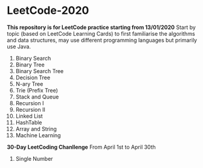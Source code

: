 # LeetCode-2020
**This repository is for LeetCode practice starting from 13/01/2020**
Start by topic (based on LeetCode Learning Cards) to first familiarise the algorithms and data structures, may use different programming languages but primarily use Java.
1. Binary Search
2. Binary Tree
3. Binary Search Tree
4. Decision Tree
5. N-ary Tree 
6. Trie (Prefix Tree)
7. Stack and Queue
8. Recursion I
9. Recursion II
10. Linked List
11. HashTable
12. Array and String
13. Machine Learning

**30-Day LeetCoding Chanllenge**
From April 1st to April 30th
1. Single Number
